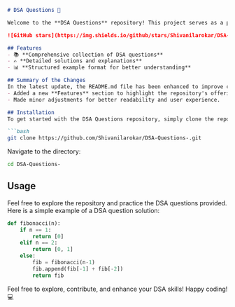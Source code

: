 ```markdown
# DSA Questions 🚀

Welcome to the **DSA Questions** repository! This project serves as a platform for developers and learners to practice and enhance their skills in Data Structures and Algorithms (DSA). This repository is designed to help you improve your understanding of various data structures and algorithms through a collection of questions and solutions.

![GitHub stars](https://img.shields.io/github/stars/Shivanilarokar/DSA-Questions-?style=social) ![Forks](https://img.shields.io/github/forks/Shivanilarokar/DSA-Questions-?style=social)

## Features
- 📚 **Comprehensive collection of DSA questions**
- ✍️ **Detailed solutions and explanations**
- 📊 **Structured example format for better understanding**

## Summary of the Changes
In the latest update, the README.md file has been enhanced to improve clarity and usability. The following changes were made:
- Added a new **Features** section to highlight the repository's offerings.
- Made minor adjustments for better readability and user experience.

## Installation
To get started with the DSA Questions repository, simply clone the repository to your local machine:

```bash
git clone https://github.com/Shivanilarokar/DSA-Questions-.git
```

Navigate to the directory:

```bash
cd DSA-Questions-
```

## Usage
Feel free to explore the repository and practice the DSA questions provided. Here is a simple example of a DSA question solution:

```python
def fibonacci(n):
    if n == 1:
        return [0]
    elif n == 2:
        return [0, 1]
    else:
        fib = fibonacci(n-1)
        fib.append(fib[-1] + fib[-2])
        return fib
```

Feel free to explore, contribute, and enhance your DSA skills! Happy coding! 💻
```